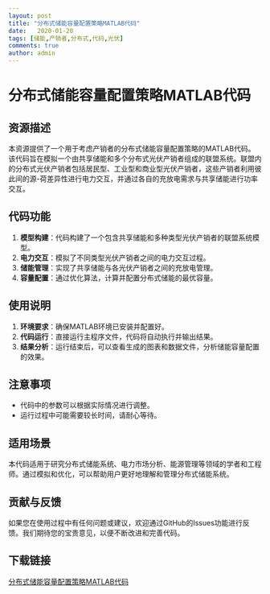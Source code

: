 ```yaml
---
layout: post
title: "分布式储能容量配置策略MATLAB代码"
date:   2020-01-20
tags: [储能,产销者,分布式,代码,光伏]
comments: true
author: admin
---
```

# 分布式储能容量配置策略MATLAB代码

## 资源描述

本资源提供了一个用于考虑产销者的分布式储能容量配置策略的MATLAB代码。该代码旨在模拟一个由共享储能和多个分布式光伏产销者组成的联盟系统。联盟内的分布式光伏产销者包括居民型、工业型和商业型光伏产销者，这些产销者利用彼此间的源-荷差异性进行电力交互，并通过各自的充放电需求与共享储能进行功率交互。

## 代码功能

1. **模型构建**：代码构建了一个包含共享储能和多种类型光伏产销者的联盟系统模型。
2. **电力交互**：模拟了不同类型光伏产销者之间的电力交互过程。
3. **储能管理**：实现了共享储能与各光伏产销者之间的充放电管理。
4. **容量配置**：通过优化算法，计算并配置分布式储能的最优容量。

## 使用说明

1. **环境要求**：确保MATLAB环境已安装并配置好。
2. **代码运行**：直接运行主程序文件，代码将自动执行并输出结果。
3. **结果分析**：运行结束后，可以查看生成的图表和数据文件，分析储能容量配置的效果。

## 注意事项

- 代码中的参数可以根据实际情况进行调整。
- 运行过程中可能需要较长时间，请耐心等待。

## 适用场景

本代码适用于研究分布式储能系统、电力市场分析、能源管理等领域的学者和工程师。通过模拟和优化，可以帮助用户更好地理解和管理分布式储能系统。

## 贡献与反馈

如果您在使用过程中有任何问题或建议，欢迎通过GitHub的Issues功能进行反馈。我们期待您的宝贵意见，以便不断改进和完善代码。

## 下载链接

[分布式储能容量配置策略MATLAB代码](https://pan.quark.cn/s/d0f9458c976c)